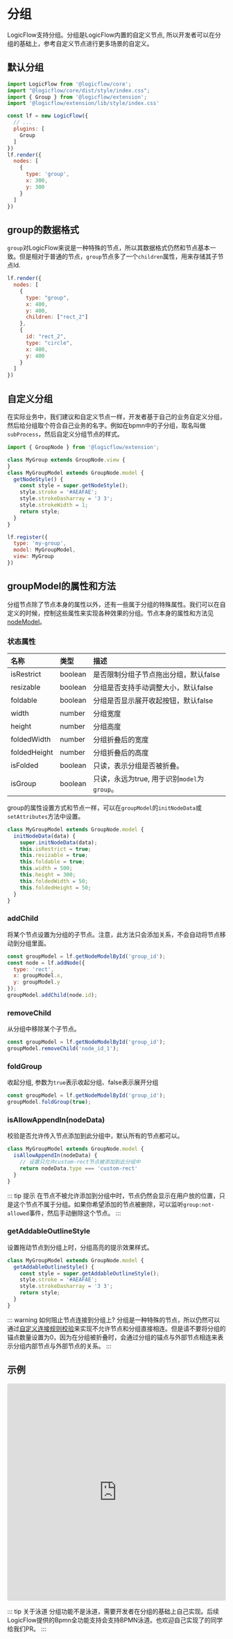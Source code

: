 # 分组

LogicFlow支持分组。分组是LogicFlow内置的自定义节点, 所以开发者可以在分组的基础上，参考自定义节点进行更多场景的自定义。

## 默认分组

```js
import LogicFlow from '@logicflow/core';
import "@logicflow/core/dist/style/index.css";
import { Group } from '@logicflow/extension';
import '@logicflow/extension/lib/style/index.css'

const lf = new LogicFlow({
  // ...
  plugins: [
    Group
  ]
})
lf.render({
  nodes: [
    {
      type: 'group',
      x: 300,
      y: 300
    }
  ]
})
```

## group的数据格式

`group`对LogicFlow来说是一种特殊的节点，所以其数据格式仍然和节点基本一致。但是相对于普通的节点，`group`节点多了一个`children`属性，用来存储其子节点Id.

```js
lf.render({
  nodes: [
    {
      type: "group",
      x: 400,
      y: 400,
      children: ["rect_2"]
    },
    {
      id: "rect_2",
      type: "circle",
      x: 400,
      y: 400
    }
  ]
})
```

## 自定义分组

在实际业务中，我们建议和自定义节点一样，开发者基于自己的业务自定义分组，然后给分组取个符合自己业务的名字。例如在bpmn中的子分组，取名叫做`subProcess`，然后自定义分组节点的样式。

```js
import { GroupNode } from '@logicflow/extension';

class MyGroup extends GroupNode.view {
}
class MyGroupModel extends GroupNode.model {
  getNodeStyle() {
    const style = super.getNodeStyle();
    style.stroke = '#AEAFAE';
    style.strokeDasharray = '3 3';
    style.strokeWidth = 1;
    return style;
  }
}

lf.register({
  type: 'my-group',
  model: MyGroupModel,
  view: MyGroup
})

```

## groupModel的属性和方法

分组节点除了节点本身的属性以外，还有一些属于分组的特殊属性。我们可以在自定义的时候，控制这些属性来实现各种效果的分组。节点本身的属性和方法见[nodeModel](../../api/nodeModelApi.md)。

### 状态属性

| 名称  | 类型   |  描述           |
| :---- | :----- | :------------- |
| isRestrict | boolean | 是否限制分组子节点拖出分组，默认false |
| resizable  | boolean |  分组是否支持手动调整大小，默认false   |
| foldable  | boolean |  分组是否显示展开收起按钮，默认false   |
| width  | number |  分组宽度   |
| height  | number |   分组高度   |
| foldedWidth  | number |  分组折叠后的宽度   |
| foldedHeight  | number |  分组折叠后的高度   |
| isFolded  | boolean |  只读，表示分组是否被折叠。   |
| isGroup  | boolean |  只读，永远为true, 用于识别`model`为`group`。   |

group的属性设置方式和节点一样，可以在`groupModel`的`initNodeData`或`setAttributes`方法中设置。

```js
class MyGroupModel extends GroupNode.model {
  initNodeData(data) {
    super.initNodeData(data);
    this.isRestrict = true;
    this.resizable = true;
    this.foldable = true;
    this.width = 500;
    this.height = 300;
    this.foldedWidth = 50;
    this.foldedHeight = 50;
  }
}
```

### addChild

将某个节点设置为分组的子节点。注意，此方法只会添加关系，不会自动将节点移动到分组里面。

```js
const groupModel = lf.getNodeModelById('group_id');
const node = lf.addNode({
  type: 'rect',
  x: groupModel.x,
  y: groupModel.y
});
groupModel.addChild(node.id);
```

### removeChild

从分组中移除某个子节点。

```js
const groupModel = lf.getNodeModelById('group_id');
groupModel.removeChild('node_id_1');
```

### foldGroup

收起分组, 参数为`true`表示收起分组、false表示展开分组

```js
const groupModel = lf.getNodeModelById('group_id');
groupModel.foldGroup(true);
```


### isAllowAppendIn(nodeData)

校验是否允许传入节点添加到此分组中，默认所有的节点都可以。

```js
class MyGroupModel extends GroupNode.model {
  isAllowAppendIn(nodeData) {
    // 设置只允许custom-rect节点被添加到此分组中
    return nodeData.type === 'custom-rect'
  }
}
```

::: tip 提示
在节点不被允许添加到分组中时，节点仍然会显示在用户放的位置，只是这个节点不属于分组。如果你希望添加的节点被删除，可以监听`group:not-allowed`事件，然后手动删除这个节点。
:::


### getAddableOutlineStyle

设置拖动节点到分组上时，分组高亮的提示效果样式。

```js
class MyGroupModel extends GroupNode.model {
  getAddableOutlineStyle() {
    const style = super.getAddableOutlineStyle();
    style.stroke = '#AEAFAE';
    style.strokeDasharray = '3 3';
    return style;
  }
}
```


::: warning 如何阻止节点连接到分组上?
分组是一种特殊的节点，所以仍然可以通过[自定义连接规则校验](http://logic-flow.org/guide/basic/node.html#%E8%87%AA%E5%AE%9A%E4%B9%89%E8%BF%9E%E6%8E%A5%E8%A7%84%E5%88%99%E6%A0%A1%E9%AA%8C)来实现不允许节点和分组直接相连。但是请不要将分组的锚点数量设置为0，因为在分组被折叠时，会通过分组的锚点与外部节点相连来表示分组内部节点与外部节点的关系。
:::


## 示例

<iframe src="https://codesandbox.io/embed/bold-moore-vgvpf?fontsize=14&hidenavigation=1&theme=dark&view=preview"
     style="width:100%; height:500px; border:0; border-radius: 4px; overflow:hidden;"
     title="bold-moore-vgvpf"
     allow="accelerometer; ambient-light-sensor; camera; encrypted-media; geolocation; gyroscope; hid; microphone; midi; payment; usb; vr; xr-spatial-tracking"
     sandbox="allow-forms allow-modals allow-popups allow-presentation allow-same-origin allow-scripts"
   ></iframe>

::: tip 关于泳道
分组功能不是泳道，需要开发者在分组的基础上自己实现。后续LogicFlow提供的Bpmn全功能支持会支持BPMN泳道。也欢迎自己实现了的同学给我们PR。
:::